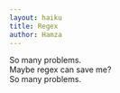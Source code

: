 ```yaml
---
layout: haiku
title: Regex
author: Hamza
---
```


So many problems.<br>
Maybe regex can save me?<br>
So many problems.<br>
